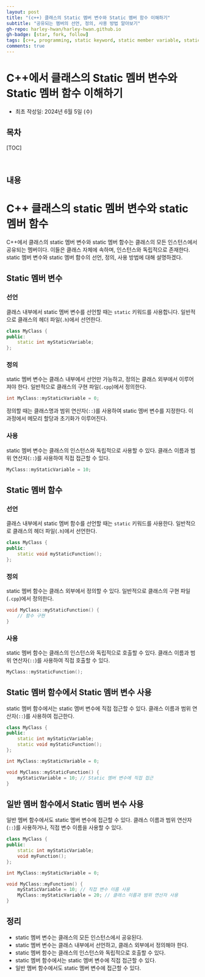 ```yaml
---
layout: post
title: "(c++) 클래스의 Static 멤버 변수와 Static 멤버 함수 이해하기"
subtitle: "공유되는 멤버의 선언, 정의, 사용 방법 알아보기"
gh-repo: harley-hwan/harley-hwan.github.io
gh-badge: [star, fork, follow]
tags: [c++, programming, static keyword, static member variable, static member function]
comments: true
---
```

# C++에서 클래스의 Static 멤버 변수와 Static 멤버 함수 이해하기
- 최초 작성일: 2024년 6월 5일 (수)

## 목차

[TOC]

<br/>

## 내용

# C++ 클래스의 static 멤버 변수와 static 멤버 함수

C++에서 클래스의 static 멤버 변수와 static 멤버 함수는 클래스의 모든 인스턴스에서 공유되는 멤버이다.
이들은 클래스 자체에 속하며, 인스턴스와 독립적으로 존재한다. 
static 멤버 변수와 static 멤버 함수의 선언, 정의, 사용 방법에 대해 설명하겠다.

## Static 멤버 변수

### 선언

클래스 내부에서 static 멤버 변수를 선언할 때는 `static` 키워드를 사용합니다. 일반적으로 클래스의 헤더 파일(`.h`)에서 선언한다.

```cpp
class MyClass {
public:
    static int myStaticVariable;
};
```

### 정의

static 멤버 변수는 클래스 내부에서 선언만 가능하고, 정의는 클래스 외부에서 이루어져야 한다. 일반적으로 클래스의 구현 파일(`.cpp`)에서 정의한다.

```cpp
int MyClass::myStaticVariable = 0;
```

정의할 때는 클래스명과 범위 연산자(`::`)를 사용하여 static 멤버 변수를 지정한다. 이 과정에서 메모리 할당과 초기화가 이루어진다.

### 사용

static 멤버 변수는 클래스의 인스턴스와 독립적으로 사용할 수 있다. 클래스 이름과 범위 연산자(`::`)를 사용하여 직접 접근할 수 있다.

```cpp
MyClass::myStaticVariable = 10;
```

## Static 멤버 함수

### 선언

클래스 내부에서 static 멤버 함수를 선언할 때는 `static` 키워드를 사용한다. 일반적으로 클래스의 헤더 파일(`.h`)에서 선언한다.

```cpp
class MyClass {
public:
    static void myStaticFunction();
};
```

### 정의

static 멤버 함수는 클래스 외부에서 정의할 수 있다. 일반적으로 클래스의 구현 파일(`.cpp`)에서 정의한다.

```cpp
void MyClass::myStaticFunction() {
    // 함수 구현
}
```

### 사용

static 멤버 함수는 클래스의 인스턴스와 독립적으로 호출할 수 있다. 클래스 이름과 범위 연산자(`::`)를 사용하여 직접 호출할 수 있다.

```cpp
MyClass::myStaticFunction();
```

## Static 멤버 함수에서 Static 멤버 변수 사용

static 멤버 함수에서는 static 멤버 변수에 직접 접근할 수 있다. 클래스 이름과 범위 연산자(`::`)를 사용하여 접근한다.

```cpp
class MyClass {
public:
    static int myStaticVariable;
    static void myStaticFunction();
};

int MyClass::myStaticVariable = 0;

void MyClass::myStaticFunction() {
    myStaticVariable = 10; // Static 멤버 변수에 직접 접근
}
```

## 일반 멤버 함수에서 Static 멤버 변수 사용

일반 멤버 함수에서도 static 멤버 변수에 접근할 수 있다. 클래스 이름과 범위 연산자(`::`)를 사용하거나, 직접 변수 이름을 사용할 수 있다.

```cpp
class MyClass {
public:
    static int myStaticVariable;
    void myFunction();
};

int MyClass::myStaticVariable = 0;

void MyClass::myFunction() {
    myStaticVariable = 10; // 직접 변수 이름 사용
    MyClass::myStaticVariable = 20; // 클래스 이름과 범위 연산자 사용
}
```

## 정리

- static 멤버 변수는 클래스의 모든 인스턴스에서 공유된다.
- static 멤버 변수는 클래스 내부에서 선언하고, 클래스 외부에서 정의해야 한다.
- static 멤버 함수는 클래스의 인스턴스와 독립적으로 호출할 수 있다.
- static 멤버 함수에서는 static 멤버 변수에 직접 접근할 수 있다.
- 일반 멤버 함수에서도 static 멤버 변수에 접근할 수 있다.
